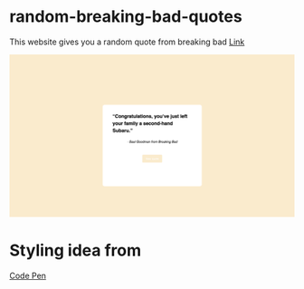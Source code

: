 # random-breaking-bad-quotes
This website gives you a random quote from breaking bad [Link](https://omars-breaking-bad-quotes.netlify.app/)

![alt text](src/image.png)
# Styling idea from 
[Code Pen](https://codepen.io/-JosueDev/pen/BaVyQxx)
